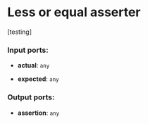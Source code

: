 # Less or equal asserter

[testing]

### Input ports:

* __actual__: `any`


* __expected__: `any`


### Output ports:

* __assertion__: `any`


